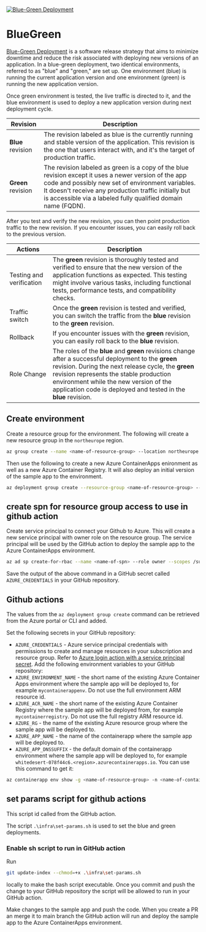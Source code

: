 [![Blue-Green Deployment](https://github.com/mbn-ms-dk/BlueGreen/actions/workflows/ci.yml/badge.svg?branch=main)](https://github.com/mbn-ms-dk/BlueGreen/actions/workflows/ci.yml)

# BlueGreen 
[Blue-Green Deployment](https://martinfowler.com/bliki/BlueGreenDeployment.html) is a software release strategy that aims to minimize downtime and reduce the risk associated with deploying new versions of an application. In a blue-green deployment, two identical environments, referred to as "blue" and "green," are set up. One environment (blue) is running the current application version and one environment (green) is running the new application version.

Once green environment is tested, the live traffic is directed to it, and the blue environment is used to deploy a new application version during next deployment cycle.

| Revision | Description |
| -------- | -------- |
| **Blue** revision | The revision labeled as blue is the currently running and stable version of the application. This revision is the one that users interact with, and it's the target of production traffic. |
| **Green** revision | The revision labeled as green is a copy of the blue revision except it uses a newer version of the app code and possibly new set of environment variables. It doesn't receive any production traffic initially but is accessible via a labeled fully qualified domain name (FQDN). |

After you test and verify the new revision, you can then point production traffic to the new revision. If you encounter issues, you can easily roll back to the previous version.

| Actions | Description |
| -------- | -------- |
| Testing and verification | The **green** revision is thoroughly tested and verified to ensure that the new version of the application functions as expected. This testing might involve various tasks, including functional tests, performance tests, and compatibility checks. |
| Traffic switch | Once the **green** revision is tested and verified, you can switch the traffic from the **blue** revision to the **green** revision. |
| Rollback | If you encounter issues with the **green** revision, you can easily roll back to the **blue** revision. |
| Role Change | The roles of the **blue** and **green** revisions change after a successful deployment to the **green** revision. During the next release cycle, the **green** revision represents the stable production environment while the new version of the application code is deployed and tested in the **blue** revision. |

## Create environment 
Create a resource group for the environment. The following will create a new resource group in the `northeurope` region.
```bash	
az group create --name <name-of-resource-group> --location northeurope
```

Then use the following to create a new Azure ContainerApps enironment as well as a new Azure Container Registry. It will also deploy an initial version of the sample app to the environment.

```bash
az deployment group create --resource-group <name-of-resource-group> --template-file "./bicep/deploy-infra.bicep" 
```

## create spn for resource group access to use in github action

Create service principal to connect your Github to Azure. This will create a new service principal with owner role on the resource group. The service principal will be used by the GitHub action to deploy the sample app to the Azure ContainerApps environment.

```bash
az ad sp create-for-rbac --name <name-of-spn> --role owner --scopes /subscriptions/{subscription-id}/resourceGroups/exampleRG --json-auth
```
Save the output of the above command in a GitHub secret called `AZURE_CREDENTIALS` in your GitHub repository.



## Github actions

The values from the `az deployment group create` command can be retrieved from the Azure portal or CLI and added.

Set the following secrets in your GitHub repository:
* `AZURE_CREDENTIALS` - Azure service principal credentials with permissions to create and manage resources in your subscription and resource group. Refer to [Azure login action with a service principal secret](https://learn.microsoft.com/en-us/azure/developer/github/connect-from-azure?tabs=azure-portal%2Cwindows#use-the-azure-login-action-with-a-service-principal-secret).
Add the following environment variables to your GitHub repository:
* `AZURE_ENVIRONMENT_NAME` - the short name of the existing Azure Container Apps environment where the sample app will be deployed to, for example `mycontainerappenv`. Do not use the full environment ARM resource id.
* `AZURE_ACR_NAME` - the short name of the existing Azure Container Registry where the sample app will be deployed from, for example `mycontainerregistry`. Do not use the full registry ARM resource id.
* `AZURE_RG` - the name of the existing Azure resource group where the sample app will be deployed to.
* `AZURE_APP_NAME` - the name of the containerapp where the sample app will be deployed to.
* `AZURE_APP_DNSSUFFIX` - the default domain of the containerapp environment where the sample app will be deployed to, for example `whitedesert-078f44c6.<region>.azurecontainerapps.io`. You can use this command to get it:

```bash
az containerapp env show -g <name-of-resource-group> -n <name-of-containerapps-environment> --query properties.defaultDomain
```

## set params script for github actions

This script id called from the GitHub action.

The script `.\infra\set-params.sh` is used to set the blue and green deployments.

### Enable sh script to run in GitHub action
Run
```bash
git update-index --chmod=+x .\infra\set-params.sh         
``` 
locally to make the bash script executable. Once you commit and push the change to your GitHub repository the script will be allowed to run in your GitHub action.

Make changes to the sample app and push the code. When you create a PR an merge it to main branch the GitHub action will run and deploy the sample app to the Azure ContainerApps environment.